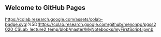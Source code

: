## Welcome to GitHub Pages

https://colab.research.google.com/assets/colab-badge.svg)%5D(https://colab.research.google.com/github/menonpg/pgss2020_CSLab_lecture2_temp/blob/master/MyNotebooks/myFirstScript.ipynb
